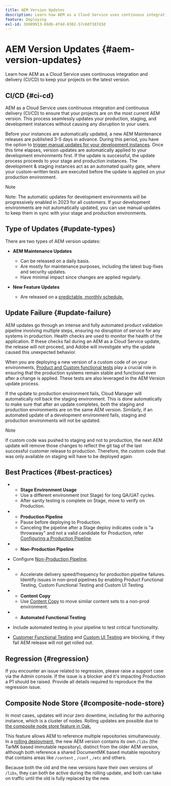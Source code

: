 ```yaml
---
title: AEM Version Updates
description: Learn how AEM as a Cloud Service uses continuous integration and delivery (CI/CD) to keep your projects on the latest version. 
feature: Deploying
exl-id: 36989913-69db-4f4d-8302-57c60f387d3d
---
```


# AEM Version Updates {#aem-version-updates}

Learn how AEM as a Cloud Service uses continuous integration and delivery (CI/CD) to keep your projects on the latest version.

## CI/CD {#ci-cd}

AEM as a Cloud Service uses continuous integration and continuous delivery
(CI/CD) to ensure that your projects are on the most current AEM version. This
process seamlessly updates your production, staging, and development instances
without causing any disruption to your users.

Before your instances are automatically updated, a new AEM Maintenance releases are
published 3-5 days in advance. During this period, you have the option to
[trigger manual updates for your development instances](/help/implementing/cloud-manager/manage-environments.md#updating-dev-environment).
Once this time elapses, version updates are automatically applied to your
development environments first. If the update is successful, the update process
proceeds to your stage and production instances. The development & staging
instances act as an automated quality gate, where your custom-written tests are
executed before the update is applied on your production environment.

>[!NOTE]
>
> Note: The automatic updates for development environments will be progressively enabled in 2023 for all customers. If your development environments are not automatically updated, you can use manual updates to keep them in sync with your stage and production environments.


## Type of Updates {#update-types}

There are two types of AEM version updates:

* **AEM Maintenance Updates**

  * Can be released on a daily basis.
  * Are mostly for maintenance purposes, including the latest bug-fixes and security updates.
  * Have minimal impact since changes are applied regularly.

* **New Feature Updates**

   * Are released on a [predictable, monthly schedule.](https://experienceleague.adobe.com/docs/experience-manager-release-information/aem-release-updates/update-releases-roadmap.html)

## Update Failure {#update-failure}

AEM updates go through an intense and fully automated product validation pipeline
involving multiple steps, ensuring no disruption of service for any systems in production.
Health checks are used to monitor the health of the application.
If these checks fail during an AEM as a Cloud Service update, the release will not proceed,
and Adobe will investigate why the update caused this unexpected behavior. 

When you are deploying a new version of a custom code of on your environments, 
[Product and Custom functional tests](/help/implementing/cloud-manager/overview-test-results.md#functional-testing)
play a crucial role in ensuring that the production systems remain stable and
functional even after a change is applied. These tests are also leveraged in the
AEM Version update process.

If the update to production environment fails, Cloud Manager will automatically roll back the staging environment. This is done automatically to make sure that after an update completes, both the staging and production environments are on the same AEM version.
Similarly, if an automated update of a development environment fails, staging and production environments will not be updated.

>[!NOTE]
>
>If custom code was pushed to staging and not to production, the next AEM update will remove those changes to reflect the git tag of the last successful customer release to production. Therefore, the custom code that was only available on staging will have to be deployed again.

## Best Practices {#best-practices}

* * **Stage Environment Usage**
  * Use a different environment (not Stage) for long QA/UAT cycles.
  * After sanity testing is complete on Stage, move to verify on Production.

* * **Production Pipeline**
  * Pause before deploying to Production.
  * Canceling the pipeline after a Stage deploy indicates code is "a throwaway" and not a valid candidate for Production, refer [Configuring a Production Pipeline](/help/implementing/cloud-manager/configuring-pipelines/configuring-production-pipelines.md).

* * **Non-Production Pipeline**
* Configure [Non-Production Pipeline](/help/implementing/cloud-manager/configuring-pipelines/configuring-non-production-pipelines.md#full-stack-code).
* * Accelerate delivery speed/frequency for production pipeline failures.  Identify issues in non-prod pipelines by enabling Product Functional Testing, Custom Functional Testing and Custom UI Testing. 

* * **Content Copy**
  * Use [Content Copy](/help/implementing/developing/tools/content-copy.md) to move similar content sets to a non-prod environment.

* * **Automated Functional Testing**
* Include automated testing in your pipeline to test critical functionality. 
* [Customer Functional Testing](/help/implementing/cloud-manager/functional-testing.md#custom-functional-testing) and [Custom UI Testing](/help/implementing/cloud-manager/functional-testing.md#custom-ui-testing) are blocking, if they fail AEM release will not get rolled out. 

## Regression {#regression}

If you encounter an issue related to regression, please raise a support case via the Admin console.  If the issue is a blocker and it's impacting Production a P1 should be raised.  Provide all details required to reproduce the the regression issue.  

## Composite Node Store {#composite-node-store}

In most cases, updates will incur zero downtime, including for the authoring instance, which is a cluster of nodes. Rolling updates are possible due to [the composite node store feature in Oak.](https://jackrabbit.apache.org/oak/docs/nodestore/compositens.html)

This feature allows AEM to reference multiple repositories simultaneously. In a [rolling deployment,](/help/implementing/deploying/overview.md#how-rolling-deployments-work) the new AEM version contains its own `/libs` (the TarMK based immutable repository), distinct from the older AEM version, although both reference a shared DocumentMK based mutable repository that contains areas like `/content` , `/conf` , `/etc` and others. 

Because both the old and the new versions have their own versions of `/libs`, they can both be active during the rolling update, and both can take on traffic until the old is fully replaced by the new.
